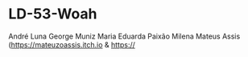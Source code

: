 # LD-53-Woah

André Luna
George Muniz
Maria Eduarda Paixão
Milena
Mateus Assis (https://mateuzoassis.itch.io & [https://](https://www.instagram.com/mateuzoassis/)

